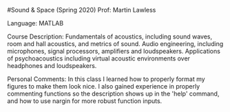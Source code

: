 #Sound & Space (Spring 2020)
Prof: Martin Lawless 

Language: MATLAB

Course Description:
Fundamentals of acoustics, including sound waves, room and hall acoustics, and metrics of sound. Audio engineering, including microphones, 
signal processors, amplifiers and loudspeakers. Applications of psychoacoustics including virtual acoustic environments over headphones and
loudspeakers.

Personal Comments:
In this class I learned how to properly format my figures to make them look nice. I also gained experience in properly commenting functions so the description shows up in the 'help' command, and how to use nargin for more robust function inputs. 

